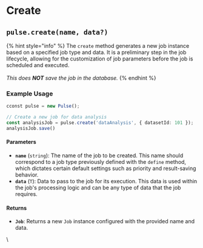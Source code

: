 # Create



## `pulse.create(name, data?)`

{% hint style="info" %}
The `create` method generates a new job instance based on a specified job type and data. It is a preliminary step in the job lifecycle, allowing for the customization of job parameters before the job is scheduled and executed.\
\
_This does **NOT** save the job in the database._
{% endhint %}

### Example Usage

```typescript
cconst pulse = new Pulse();

// Create a new job for data analysis
const analysisJob = pulse.create('dataAnalysis', { datasetId: 101 });
analysisJob.save()
```



#### Parameters

* **`name`** (`string`): The name of the job to be created. This name should correspond to a job type previously defined with the `define` method, which dictates certain default settings such as priority and result-saving behavior.
* **`data`** (`T`): Data to pass to the job for its execution. This data is used within the job's processing logic and can be any type of data that the job requires.

#### Returns

* **`Job`**: Returns a new `Job` instance configured with the provided name and data.

\




